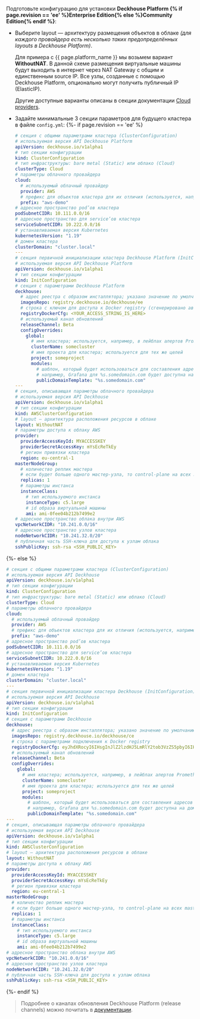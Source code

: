 Подготовьте конфигурацию для установки **Deckhouse Platform {% if page.revision == 'ee' %}Enterprise Edition{% else %}Community Edition{% endif %}**:
- Выберите layout — архитектуру размещения объектов в облаке *(для каждого провайдера есть несколько таких предопределённых layouts в Deckhouse Platform)*.

  Для примера с {{ page.platform_name }} мы возьмем вариант **WithoutNAT**. В данной схеме размещения виртуальные машины будут выходить в интернет через NAT Gateway с общим и единственным source IP. Все узлы, созданные с помощью Deckhouse Platform, опционально могут получить публичный IP (ElasticIP).

  Другие доступные варианты описаны в секции документации [Cloud providers](https://early.deckhouse.io/ru/documentation/v1/kubernetes.html).
- Задайте минимальные 3 секции параметров для будущего кластера в файле `config.yml`:
{%- if page.revision == 'ee' %}
  ```yaml
  # секция с общими параметрами кластера (ClusterConfiguration)
  # используемая версия API Deckhouse Platform
  apiVersion: deckhouse.io/v1alpha1
  # тип секции конфигурации
  kind: ClusterConfiguration
  # тип инфраструктуры: bare metal (Static) или облако (Cloud)
  clusterType: Cloud
  # параметры облачного провайдера
  cloud:
    # используемый облачный провайдер
    provider: AWS
    # префикс для объектов кластера для их отличия (используется, например, при маршрутизации)
    prefix: "aws-demo"
  # адресное пространство pod’ов кластера
  podSubnetCIDR: 10.111.0.0/16
  # адресное пространство для service’ов кластера
  serviceSubnetCIDR: 10.222.0.0/16
  # устанавливаемая версия Kubernetes
  kubernetesVersion: "1.19"
  # домен кластера
  clusterDomain: "cluster.local"
  ---
  # секция первичной инициализации кластера Deckhouse Platform (InitConfiguration)
  # используемая версия API Deckhouse Platform
  apiVersion: deckhouse.io/v1alpha1
  # тип секции конфигурации
  kind: InitConfiguration
  # секция с параметрами Deckhouse Platform
  deckhouse:
    # адрес реестра с образом инсталлятора; указано значение по умолчанию для EE-сборки Deckhouse Platform
    imagesRepo: registry.deckhouse.io/deckhouse/ee
    # строка с ключом для доступа к Docker registry (сгенерировано автоматически для вашего демонстрационного токена)
    registryDockerCfg: <YOUR_ACCESS_STRING_IS_HERE>
    # используемый канал обновлений
    releaseChannel: Beta
    configOverrides:
      global:
        # имя кластера; используется, например, в лейблах алертов Prometheus
        clusterName: somecluster
        # имя проекта для кластера; используется для тех же целей
        project: someproject
        modules:
          # шаблон, который будет использоваться для составления адресов системных приложений в кластере
          # например, Grafana для %s.somedomain.com будет доступна на домене grafana.somedomain.com
          publicDomainTemplate: "%s.somedomain.com"
  ---
  # секция, описывающая параметры облачного провайдера
  # используемая версия API Deckhouse
  apiVersion: deckhouse.io/v1alpha1
  # тип секции конфигурации
  kind: AWSClusterConfiguration
  # layout — архитектура расположения ресурсов в облаке
  layout: WithoutNAT
  # параметры доступа к облаку AWS
  provider:
    providerAccessKeyId: MYACCESSKEY
    providerSecretAccessKey: mYsEcReTkEy
    # регион привязки кластера
    region: eu-central-1
  masterNodeGroup:
    # количество реплик мастера
    # если будет больше одного мастер-узла, то control-plane на всех master-узлах будет развернут автоматическии
    replicas: 1
    # параметры инстанса
    instanceClass:
      # тип используемого инстанса
      instanceType: c5.large
      # id образа виртуальной машины
      ami: ami-0fee04b212b7499e2
  # адресное пространство облака внутри AWS
  vpcNetworkCIDR: "10.241.0.0/16"
  # адресное пространство узлов кластера
  nodeNetworkCIDR: "10.241.32.0/20"
  # публичная часть SSH-ключа для доступа к узлам облака
  sshPublicKey: ssh-rsa <SSH_PUBLIC_KEY>
  ```
{%- else %}
  ```yaml
  # секция с общими параметрами кластера (ClusterConfiguration)
  # используемая версия API Deckhouse
  apiVersion: deckhouse.io/v1alpha1
  # тип секции конфигурации
  kind: ClusterConfiguration
  # тип инфраструктуры: bare metal (Static) или облако (Cloud)
  clusterType: Cloud
  # параметры облачного провайдера
  cloud:
    # используемый облачный провайдер
    provider: AWS
    # префикс для объектов кластера для их отличия (используется, например, при маршрутизации)
    prefix: "aws-demo"
  # адресное пространство pod’ов кластера
  podSubnetCIDR: 10.111.0.0/16
  # адресное пространство для service’ов кластера
  serviceSubnetCIDR: 10.222.0.0/16
  # устанавливаемая версия Kubernetes
  kubernetesVersion: "1.19"
  # домен кластера
  clusterDomain: "cluster.local"
  ---
  # секция первичной инициализации кластера Deckhouse (InitConfiguration)
  # используемая версия API Deckhouse
  apiVersion: deckhouse.io/v1alpha1
  # тип секции конфигурации
  kind: InitConfiguration
  # секция с параметрами Deckhouse
  deckhouse:
    # адрес реестра с образом инсталлятора; указано значение по умолчанию для CE-сборки Deckhouse
    imagesRepo: registry.deckhouse.io/deckhouse/ce
    # строка с параметрами подключения к Docker registry
    registryDockerCfg: eyJhdXRocyI6IHsgInJlZ2lzdHJ5LmRlY2tob3VzZS5pbyI6IHt9fX0=
    # используемый канал обновлений
    releaseChannel: Beta
    configOverrides:
      global:
        # имя кластера; используется, например, в лейблах алертов Prometheus
        clusterName: somecluster
        # имя проекта для кластера; используется для тех же целей
        project: someproject
        modules:
          # шаблон, который будет использоваться для составления адресов системных приложений в кластере
          # например, Grafana для %s.somedomain.com будет доступна на домене grafana.somedomain.com
          publicDomainTemplate: "%s.somedomain.com"
  ---
  # секция, описывающая параметры облачного провайдера
  # используемая версия API Deckhouse
  apiVersion: deckhouse.io/v1alpha1
  # тип секции конфигурации
  kind: AWSClusterConfiguration
  # layout — архитектура расположения ресурсов в облаке
  layout: WithoutNAT
  # параметры доступа к облаку AWS
  provider:
    providerAccessKeyId: MYACCESSKEY
    providerSecretAccessKey: mYsEcReTkEy
    # регион привязки кластера
    region: eu-central-1
  masterNodeGroup:
    # количество реплик мастера
    # если будет больше одного мастер-узла, то control-plane на всех master-узлах будет развернут автоматическии
    replicas: 1
    # параметры инстанса
    instanceClass:
      # тип используемого инстанса
      instanceType: c5.large
      # id образа виртуальной машины
      ami: ami-0fee04b212b7499e2
  # адресное пространство облака внутри AWS
  vpcNetworkCIDR: "10.241.0.0/16"
  # адресное пространство узлов кластера
  nodeNetworkCIDR: "10.241.32.0/20"
  # публичная часть SSH-ключа для доступа к узлам облака
  sshPublicKey: ssh-rsa <SSH_PUBLIC_KEY>
  ```
{%- endif %}

> Подробнее о каналах обновления Deckhouse Platform (release channels) можно почитать в [документации](/ru/documentation/v1/deckhouse-release-channels.html).
